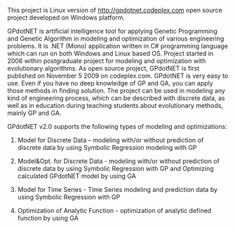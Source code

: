 This project is Linux version of http://gpdotnet.codeplex.com open source project developed on Windows platform.

GPdotNET is artificial intelligence tool for applying Genetic Programming and Genetic Algorithm in modeling and optimization of various engineering problems. It is .NET (Mono) application written in C# programming language which can run on both Windows and Linux based OS. Project started in 2006 within postgraduate project for modeling and optimization with evolutionary algorithms. As open source project, GPdotNET is first published on November 5 2009 on codeplex.com. GPdotNET is very easy to use. Even if you have no deep knowledge of GP and GA, you can apply those methods in finding solution. The project can be used in modeling any kind of engineering process, which can be described with discrete data, as well as in education during teaching students about evolutionary methods, mainly GP and GA.

GPdotNET v2.0 supports the following types of modeling and optimizations:

1. Model for Discrete Data – modeling with/or without prediction of discrete data by using Symbolic Regression modeling with GP

2. Model&Opt. for Discrete Data - modeling with/or without prediction of discrete data by using Symbolic Regression with GP and Optimizing calculated GPdotNET model by using GA

3. Model for Time Series - Time Series modeling and prediction data by using Symbolic Regression with GP

4. Optimization of Analytic Function - optimization of analytic defined function by using GA

